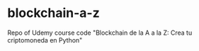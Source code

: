 # blockchain-a-z
Repo of Udemy course code "Blockchain de la A a la Z: Crea tu criptomoneda en Python"
